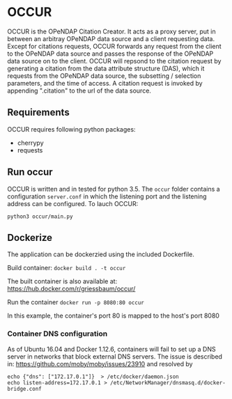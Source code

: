 # OCCUR
OCCUR is the OPeNDAP Citation Creator. It acts as a proxy server, put in between an arbitray OPeNDAP data source and a client requesting data.
Except for citations requests, OCCUR forwards any request from the client to the OPeNDAP data source and passes the response of the OPeNDAP data source on to the client.
OCCUR will repsond to the citation request by generating a citation from the data attribute structure (DAS), which it requests from the OPeNDAP data source, the subsetting / selection parameters, and the time of access.
A citation request is invoked by appending ".citation" to the url of the data source.


## Requirements
OCCUR requires following python packages:

* cherrypy
* requests


## Run occur
OCCUR is written and in tested for python 3.5. 
The `occur` folder contains a configuration `server.conf` in which the listening port and the listening address can be configured. To lauch OCCUR:

    python3 occur/main.py

## Dockerize
The application can be dockerzied using the included Dockerfile.

Build container:  `docker build . -t occur `

The built container is also available at: https://hub.docker.com/r/griessbaum/occur/

Run the container  `docker run -p 8080:80 occur`

In this example, the container's port 80 is mapped to the host's port 8080


### Container DNS configuration
As of Ubuntu 16.04 and Docker 1.12.6,
containers will fail to set up a DNS server in networks
that block external DNS servers.
The issue is described in: https://github.com/moby/moby/issues/23910
and resolved by

    echo {"dns": ["172.17.0.1"]}  > /etc/docker/daemon.json
    echo listen-address=172.17.0.1 > /etc/NetworkManager/dnsmasq.d/docker-bridge.conf



